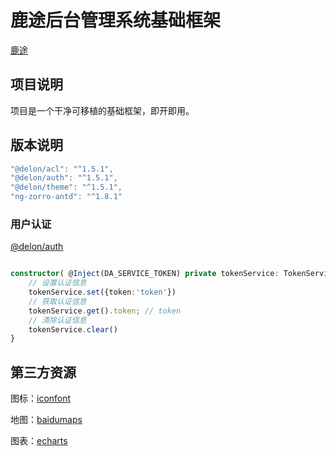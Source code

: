 # 鹿途后台管理系统基础框架

[鹿途](https://github.com/ZhouRenYou/ng-deerway)

##  项目说明

项目是一个干净可移植的基础框架，即开即用。

## 版本说明

```ts
"@delon/acl": "^1.5.1",
"@delon/auth": "^1.5.1",
"@delon/theme": "^1.5.1",
"ng-zorro-antd": "^1.8.1"
```

### 用户认证

[@delon/auth](https://ng-alain.com/auth/getting-started)


```ts

constructor( @Inject(DA_SERVICE_TOKEN) private tokenService: TokenService) {
    // 设置认证信息
    tokenService.set({token:'token'})
    // 获取认证信息
    tokenService.get().token; // token
    // 清除认证信息
    tokenService.clear()
}
```

## 第三方资源

图标：[iconfont](http://iconfont.cn)

地图：[baidumaps](http://lbsyun.baidu.com/)

图表：[echarts](http://echarts.baidu.com/index.html)

